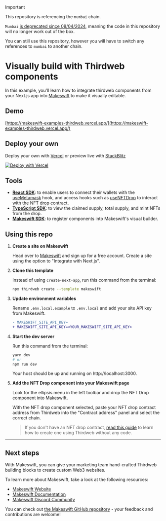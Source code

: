 > [!Important]  
> This repository is referencing the `mumbai` chain.
> 
> `Mumbai` [is deprecated since 08/04/2024](https://blog.thirdweb.com/deprecation-of-mumbai-testnet/), meaning the code in this repository will no longer work out of the box.
>
> You can still use this repository, however you will have to switch any references to `mumbai` to another chain.


# Visually build with Thirdweb components

In this example, you'll learn how to integrate thirdweb components from your Next.js app into [Makeswift](https://www.makeswift.com) to make it visually editable.

## Demo

[https://makeswift-examples-thirdweb.vercel.app/](https://makeswift-examples-thirdweb.vercel.app/)

## Deploy your own

Deploy your own with [Vercel](https://vercel.com/new/git/external?repository-url=https://github.com/makeswift/makeswift/tree/main/examples/thirdweb&project-name=makeswift-thirdweb-example&repository-name=makeswift-thirdweb-example&env=MAKESWIFT_SITE_API_KEY&envDescription=The%20API%20key%20for%20your%20Makeswift%20site&envLink=https%3A%2F%2Fwww.makeswift.com%2Fdocs%2Fguides%2Fgetting-started%23configure-the-makeswift-site-api-key) or preview live with [StackBlitz](https://stackblitz.com/github/makeswift/makeswift/tree/main/examples/thirdweb)

[![Deploy with Vercel](https://vercel.com/button)](https://vercel.com/new/git/external?repository-url=https://github.com/makeswift/makeswift/tree/main/examples/thirdweb&project-name=makeswift-thirdweb-example&repository-name=makeswift-thirdweb-example&env=MAKESWIFT_SITE_API_KEY&envDescription=The%20API%20key%20for%20your%20Makeswift%20site&envLink=https%3A%2F%2Fwww.makeswift.com%2Fdocs%2Fguides%2Fgetting-started%23configure-the-makeswift-site-api-key)

## Tools

- [**React SDK**](https://docs.thirdweb.com/react): to enable users to connect their wallets with the [useMetamask](https://portal.thirdweb.com/react/react.usemetamask) hook, and access hooks such as [useNFTDrop](https://portal.thirdweb.com/react/react.usenftdrop) to interact with the NFT drop contract.
- [**TypeScript SDK**](https://docs.thirdweb.com/typescript): to view the claimed supply, total supply, and mint NFTs from the drop.
- [**Makeswift SDK**](https://www.makeswift.com/docs): to register components into Makeswift's visual builder.

## Using this repo

1. **Create a site on Makeswift**

   Head over to [Makeswift](https://app.makeswift.com) and sign up for a free account. Create a site using the option to "Integrate with Next.js".

2. **Clone this template**

   Instead of using `create-next-app`, run this command from the terminal:

   ```bash
   npx thirdweb create --template makeswift
   ```

3. **Update environment variables**

   Rename `.env.local.example` to `.env.local` and add your site API key from Makeswift.

   ```diff
   - MAKESWIFT_SITE_API_KEY=
   + MAKESWIFT_SITE_API_KEY=<YOUR_MAKESWIFT_SITE_API_KEY>
   ```

4. **Start the dev server**

   Run this command from the terminal:

   ```bash
   yarn dev
   # or
   npm run dev
   ```

   Your host should be up and running on http://localhost:3000.

5. **Add the NFT Drop component into your Makeswift page**

   Look for the ellipsis menu in the left toolbar and drop the NFT Drop component into Makeswift.

   With the NFT drop component selected, paste your NFT drop contract address from Thirdweb into the "Contract address" panel and select the correct chain.

   > If you don't have an NFT drop contract, [read this guide](https://portal.thirdweb.com/guides/release-an-nft-drop-with-no-code#create-a-drop-contract) to learn how to create one using Thirdweb without any code.

---

## Next steps

With Makeswift, you can give your marketing team hand-crafted Thirdweb building blocks to create custom Web3 websites.

To learn more about Makeswift, take a look at the following resources:

- [Makeswift Website](https://www.makeswift.com/)
- [Makeswift Documentation](https://www.makeswift.com/docs/)
- [Makeswift Discord Community](https://discord.gg/dGNdF3Uzfz)

You can check out [the Makeswift GitHub repository](https://github.com/makeswift/makeswift) - your feedback and contributions are welcome!
